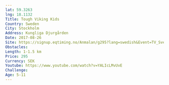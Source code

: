 ```yaml
---
lat: 59.3263
lng: 18.1132
Title: Tough Viking Kids
Country: Sweden
City: Stockholm
Address: Kungliga Djurgården
Date: 2017-08-26
Site: https://signup.eqtiming.no/Anmalan/g295?lang=swedish&Event=TV_Sverige&groupchain=295
Obstacles: 
Length: 1-1.5 km
Price: 295
Currency: SEK
Youtube: https://www.youtube.com/watch?v=YALIcLMvUvE
Challenge: 
Age: 5-11
---
```

